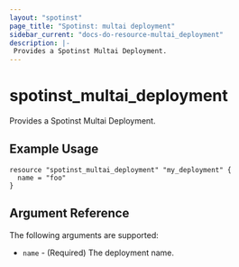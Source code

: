 ```yaml
---
layout: "spotinst"
page_title: "Spotinst: multai deployment"
sidebar_current: "docs-do-resource-multai_deployment"
description: |-
 Provides a Spotinst Multai Deployment.
---
```


# spotinst\_multai\_deployment

Provides a Spotinst Multai Deployment.

## Example Usage

```hcl
resource "spotinst_multai_deployment" "my_deployment" {
  name = "foo"
}
```

## Argument Reference

The following arguments are supported:

* `name` - (Required) The deployment name.
